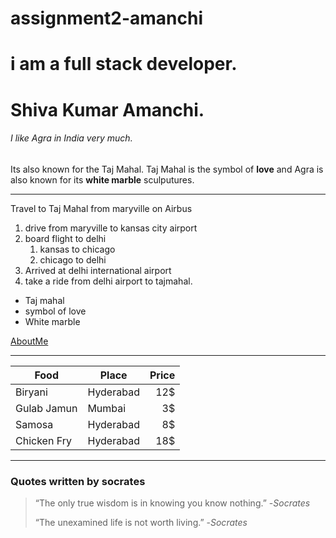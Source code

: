 # assignment2-amanchi
# i am a full stack developer.
# Shiva Kumar Amanchi.
###### I like Agra in India very much.

Its also known for the Taj Mahal.
Taj Mahal is the symbol of **love** and Agra is also known for its **white marble** sculputures.

---
 Travel to Taj Mahal from maryville on Airbus
 1. drive from maryville to kansas city airport
 2. board flight to delhi
    1. kansas to chicago
    2. chicago to delhi
3. Arrived at delhi international airport
4. take a ride from delhi airport to tajmahal.

* Taj mahal
* symbol of love
* White marble

[AboutMe](https://github.com/shivaamanchi/assignment2-amanchi/blob/main/AboutMe.md)

--- 
| Food | Place | Price |
| ---| ---| ---: |
| Biryani | Hyderabad | 12$ |
| Gulab Jamun | Mumbai | 3$ |
| Samosa | Hyderabad | 8$ |
| Chicken Fry | Hyderabad | 18$ |

---

### Quotes written by socrates

> “The only true wisdom is in knowing you know nothing.”
> -*Socrates*
>
> “The unexamined life is not worth living.”
> -*Socrates*


